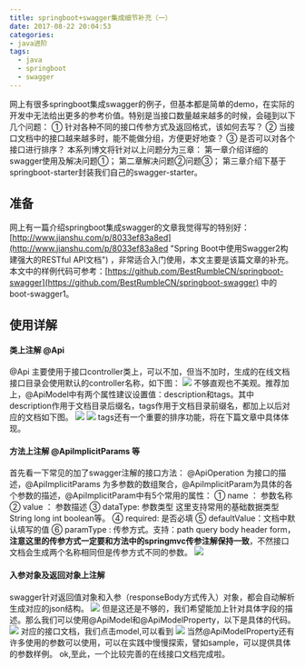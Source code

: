 ```yaml
---
title: springboot+swagger集成细节补充（一）
date: 2017-08-22 20:04:53
categories:
- java进阶
tags:
  - java
  - springboot
  - swagger
---
```

网上有很多springboot集成swagger的例子，但基本都是简单的demo，在实际的开发中无法给出更多的参考价值。特别是当接口数量越来越多的时候，会碰到以下几个问题：
① 针对各种不同的接口传参方式及返回格式，该如何去写？
② 当接口文档中的接口越来越多时，能不能做分组，方便更好地查？
③ 是否可以对各个接口进行排序？
本系列博文将针对以上问题分为三章：
第一章介绍详细的swagger使用及解决问题①；
第二章解决问题②问题③；
第三章介绍下基于springboot-starter封装我们自己的swagger-starter。
<!-- more -->
## 准备
网上有一篇介绍springboot集成swagger的文章我觉得写的特别好：[http://www.jianshu.com/p/8033ef83a8ed](http://www.jianshu.com/p/8033ef83a8ed "Spring Boot中使用Swagger2构建强大的RESTful API文档") ，非常适合入门使用，本文主要是该篇文章的补充。
本文中的样例代码可参考：[https://github.com/BestRumbleCN/springboot-swagger](https://github.com/BestRumbleCN/springboot-swagger) 中的boot-swagger1。
## 使用详解
#### 类上注解 @Api
@Api 主要使用于接口controller类上，可以不加，但当不加时，生成的在线文档接口目录会使用默认的controller名称，如下图：
![](http://palyboy.qiniudn.com/1.png)
不够直观也不美观。推荐加上，@ApiModel中有两个属性建议设置值：description和tags。其中description作用于文档目录后缀名，tags作用于文档目录前缀名，都加上以后对应的文档如下图。
![](http://palyboy.qiniudn.com/3.png)
![](http://palyboy.qiniudn.com/2.png)
tags还有一个重要的排序功能，将在下篇文章中具体体现。

#### 方法上注解 @ApiImplicitParams 等

首先看一下常见的加了swagger注解的接口方法：
@ApiOperation 为接口的描述，@ApiImplicitParams 为多参数的数组聚合，@ApiImplicitParam为具体的各个参数的描述，@ApiImplicitParam中有5个常用的属性：
① name ： 参数名称
② value ： 参数描述
③ dataType: 参数类型 这里支持常用的基础数据类型 String long int boolean等。
④ required: 是否必填
⑤ defaultValue：文档中默认填写的值
⑥ paramType : 传参方式。支持：path query body header form，**注意这里的传参方式一定要和方法中的springmvc传参注解保持一致**，不然接口文档会生成两个名称相同但是传参方式不同的参数。
![](http://palyboy.qiniudn.com/5.png)

#### 入参对象及返回对象上注解
swagger针对返回值对象和入参（responseBody方式传入）对象，都会自动解析生成对应的json结构。
![](http://palyboy.qiniudn.com/6.png)
但是这还是不够的，我们希望能加上针对具体字段的描述。那么我们可以使用@ApiModel和@ApiModelProperty，以下是具体的代码。
![](http://palyboy.qiniudn.com/7.png)
对应的接口文档，我们点击model,可以看到
![](http://palyboy.qiniudn.com/8.png)
当然@ApiModelProperty还有许多使用的参数可以使用，可以在实践中慢慢探索，譬如sample，可以提供具体的参数样例。
ok,至此，一个比较完善的在线接口文档完成啦。